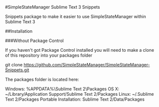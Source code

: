 #SimpleStateManager Sublime Text 3 Snippets

Snippets package to make it easier to use SimpleStateManager within Sublime Text 3

##Installation

###Without Package Control

If you haven't got Package Control installed you will need to make a clone of this repository into your packages folder

git clone https://github.com/SimpleStateManager/SimpleStateManager-Snippets.git

The packages folder is located here:

Windows: %APPDATA%\Sublime Text 2\Packages
OS X: ~/Library/Application Support/Sublime Text 2/Packages
Linux: ~/.Sublime Text 2/Packages
Portable Installation: Sublime Text 2/Data/Packages